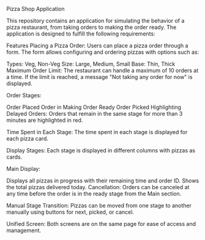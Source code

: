 Pizza Shop Application

This repository contains an application for simulating the behavior of a pizza restaurant, from taking orders to making the order ready. The application is designed to fulfill the following requirements:

Features
Placing a Pizza Order: Users can place a pizza order through a form. The form allows configuring and ordering pizzas with options such as:

Types: Veg, Non-Veg
Size: Large, Medium, Small
Base: Thin, Thick
Maximum Order Limit: The restaurant can handle a maximum of 10 orders at a time. If the limit is reached, a message "Not taking any order for now" is displayed.

Order Stages:

Order Placed
Order in Making
Order Ready
Order Picked
Highlighting Delayed Orders: Orders that remain in the same stage for more than 3 minutes are highlighted in red.

Time Spent in Each Stage: The time spent in each stage is displayed for each pizza card.

Display Stages: Each stage is displayed in different columns with pizzas as cards.

Main Display:

Displays all pizzas in progress with their remaining time and order ID.
Shows the total pizzas delivered today.
Cancellation: Orders can be canceled at any time before the order is in the ready stage from the Main section.

Manual Stage Transition: Pizzas can be moved from one stage to another manually using buttons for next, picked, or cancel.

Unified Screen: Both screens are on the same page for ease of access and management.